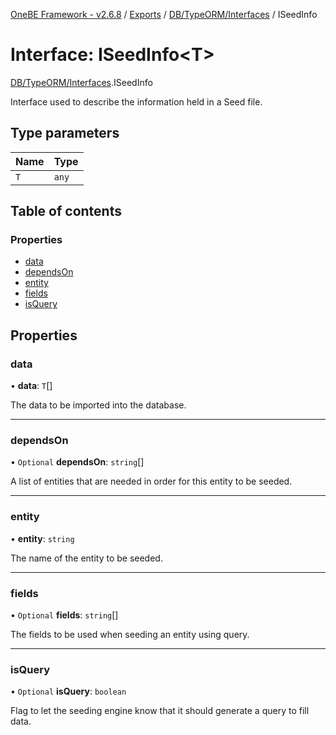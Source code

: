 [OneBE Framework - v2.6.8](../README.md) / [Exports](../modules.md) / [DB/TypeORM/Interfaces](../modules/DB_TypeORM_Interfaces.md) / ISeedInfo

# Interface: ISeedInfo<T\>

[DB/TypeORM/Interfaces](../modules/DB_TypeORM_Interfaces.md).ISeedInfo

Interface used to describe the information held in a Seed file.

## Type parameters

| Name | Type |
| :------ | :------ |
| `T` | `any` |

## Table of contents

### Properties

- [data](DB_TypeORM_Interfaces.ISeedInfo.md#data)
- [dependsOn](DB_TypeORM_Interfaces.ISeedInfo.md#dependson)
- [entity](DB_TypeORM_Interfaces.ISeedInfo.md#entity)
- [fields](DB_TypeORM_Interfaces.ISeedInfo.md#fields)
- [isQuery](DB_TypeORM_Interfaces.ISeedInfo.md#isquery)

## Properties

### data

• **data**: `T`[]

The data to be imported into the database.

___

### dependsOn

• `Optional` **dependsOn**: `string`[]

A list of entities that are needed in order for this entity to be seeded.

___

### entity

• **entity**: `string`

The name of the entity to be seeded.

___

### fields

• `Optional` **fields**: `string`[]

The fields to be used when seeding an entity using query.

___

### isQuery

• `Optional` **isQuery**: `boolean`

Flag to let the seeding engine know that it should generate a query to fill data.
